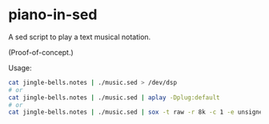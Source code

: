 # piano-in-sed

A sed script to play a text musical notation.

(Proof-of-concept.)

Usage:
```sh
cat jingle-bells.notes | ./music.sed > /dev/dsp
# or
cat jingle-bells.notes | ./music.sed | aplay -Dplug:default
# or
cat jingle-bells.notes | ./music.sed | sox -t raw -r 8k -c 1 -e unsigned -b 8 - -d gain -h
```
